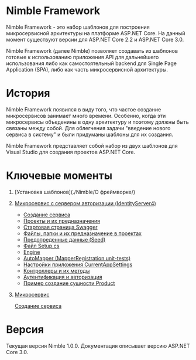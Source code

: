 # Nimble Framework

Nimble Framework - это набор шаблонов для построения микросервисной архитектуры на платформе ASP.NET Core. На данный момент существуют версии для ASP.NET Core 2.2 и ASP.NET Core 3.0.

Nimble Framework (далее Nimble) позволяет создавать из шаблонов готовые к использованию приложения API для дальнейшего использования либо как самостоятельный backend для Single Page Application (SPA), либо как часть микросервисной архитектуры.

# История

Nimble Framework появился в виду того, что частое создание микросервисов занимает много времени. Особенно, когда эти микросервисы объеденины в одну архитектуру и поэтому должны быть связаны между собой. Для облегчения задачи "введение нового сервиса в систему" и были придуманы шаблоны для их создания.

Nimble Framework представляет собой набор из двух шаблонов для Visual Studio для создания проектов ASP.NET Core.

# Ключевые моменты

1. [Установка шаблонов](./Nimble/О фреймворке/)

2. [Микросервис с сервером авторизации (IdentityServer4)](https://github.com/Calabonga/Microservice-Template/wiki/%D0%A2%D0%B8%D0%BF%D1%8B-%D1%88%D0%B0%D0%B1%D0%BB%D0%BE%D0%BD%D0%BE%D0%B2)

   - [Создание сервиса](https://github.com/Calabonga/Microservice-Template/wiki/%D0%A1%D0%BE%D0%B7%D0%B4%D0%B0%D0%BD%D0%B8%D0%B5-%D0%BC%D0%B8%D0%BA%D1%80%D0%BE%D1%81%D0%B5%D1%80%D0%B2%D0%B8%D1%81%D0%B0-%D0%B8%D0%B7-%D1%88%D0%B0%D0%B1%D0%BB%D0%BE%D0%BD%D0%B0)
   - [Проекты и их предназначения](https://github.com/Calabonga/Microservice-Template/wiki/%D0%9F%D1%80%D0%BE%D0%B5%D0%BA%D1%82%D1%8B-%D0%B8-%D0%B8%D1%85-%D0%BF%D1%80%D0%B5%D0%B4%D0%BD%D0%B0%D0%B7%D0%BD%D0%B0%D1%87%D0%B5%D0%BD%D0%B8%D0%B5)
   - [Стартовая страница Swagger](https://github.com/Calabonga/Microservice-Template/wiki/%D0%A1%D1%82%D0%B0%D1%80%D1%82%D0%BE%D0%B2%D0%B0%D1%8F-%D1%81%D1%82%D1%80%D0%B0%D0%BD%D0%B8%D1%86%D0%B0-Swagger)
   - [Файлы, папки и их предназначение в проектах](https://github.com/Calabonga/Microservice-Template/wiki/%D0%A4%D0%B0%D0%B9%D0%BB%D1%8B,-%D0%BF%D0%B0%D0%BF%D0%BA%D0%B8-%D0%B8-%D0%B8%D1%85-%D0%BF%D1%80%D0%B5%D0%B4%D0%BD%D0%B0%D0%B7%D0%BD%D0%B0%D1%87%D0%B5%D0%BD%D0%B8%D0%B5-%D0%B2-%D0%BF%D1%80%D0%BE%D0%B5%D0%BA%D1%82%D0%B0%D1%85)
   - [Предопреденные данные (Seed)](<https://github.com/Calabonga/Microservice-Template/wiki/%D0%9F%D1%80%D0%B5%D0%B4%D0%BE%D0%BF%D1%80%D0%B5%D0%B4%D0%B5%D0%BD%D0%BD%D1%8B%D0%B5-%D0%B4%D0%B0%D0%BD%D0%BD%D1%8B%D0%B5-(Seed)>)
   - [Файл Setup.cs](https://github.com/Calabonga/Microservice-Template/wiki/%D0%A4%D0%B0%D0%B9%D0%BB-Setup.cs)
   - [Engine](https://github.com/Calabonga/Microservice-Template/wiki/Engine)
   - [AutoMapper (MapperRegistration unit-tests)](https://github.com/Calabonga/Microservice-Template/wiki/%D0%98%D1%81%D0%BF%D0%BE%D0%BB%D1%8C%D0%B7%D0%BE%D0%B2%D0%B0%D0%BD%D0%B8%D0%B5-Automapper)
   - [Настройки приложения CurrentAppSettings](https://github.com/Calabonga/Microservice-Template/wiki/%D0%9D%D0%B0%D1%81%D1%82%D1%80%D0%BE%D0%B9%D0%BA%D0%B8-%D0%BF%D1%80%D0%B8%D0%BB%D0%BE%D0%B6%D0%B5%D0%BD%D0%B8%D1%8F-CurrentAppSettings)
   - [Контроллеры и их методы](https://github.com/Calabonga/Microservice-Template/wiki/%D0%9A%D0%BE%D0%BD%D1%82%D1%80%D0%BE%D0%BB%D0%BB%D0%B5%D1%80%D1%8B-%D0%B8-%D0%B8%D1%85-%D0%BC%D0%B5%D1%82%D0%BE%D0%B4%D1%8B)
   - [Аутентификация и авторизация](https://github.com/Calabonga/Microservice-Template/wiki/%D0%90%D1%83%D1%82%D0%B5%D0%BD%D1%82%D0%B8%D1%84%D0%B8%D0%BA%D0%B0%D1%86%D0%B8%D1%8F-%D0%B8-%D0%B0%D0%B2%D1%82%D0%BE%D1%80%D0%B8%D0%B7%D0%B0%D1%86%D0%B8%D1%8F)
   - [Пример создание сущности Product](https://github.com/Calabonga/Microservice-Template/wiki/%D0%9F%D1%80%D0%B8%D0%BC%D0%B5%D1%80-%D1%81%D0%BE%D0%B7%D0%B4%D0%B0%D0%BD%D0%B8%D0%B5-%D1%81%D1%83%D1%89%D0%BD%D0%BE%D1%81%D1%82%D0%B8-Product)

3. [Микросервис](https://github.com/Calabonga/Microservice-Template/wiki/%D0%A2%D0%B8%D0%BF%D1%8B-%D1%88%D0%B0%D0%B1%D0%BB%D0%BE%D0%BD%D0%BE%D0%B2)

   [Создание сервиса](https://github.com/Calabonga/Microservice-Template/wiki/%D0%A1%D0%BE%D0%B7%D0%B4%D0%B0%D0%BD%D0%B8%D0%B5-%D0%BC%D0%B8%D0%BA%D1%80%D0%BE%D1%81%D0%B5%D1%80%D0%B2%D0%B8%D1%81%D0%B0-%D0%B8%D0%B7-%D1%88%D0%B0%D0%B1%D0%BB%D0%BE%D0%BD%D0%B0)

# Версия

Текущая версия Nimble 1.0.0. Документация описывает версию ASP.NET Core 3.0.

